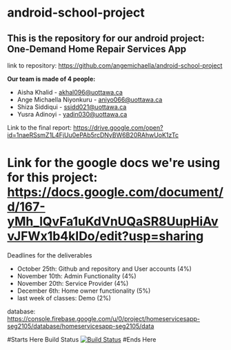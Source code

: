 # android-school-project
## This is the repository for our android project: One-Demand Home Repair Services App
link to repository: https://github.com/angemichaella/android-school-project

**Our team is made of 4 people:**
* Aisha Khalid - akhal096@uottawa.ca
* Ange Michaella Niyonkuru - aniyo066@uottawa.ca
* Shiza Siddiqui - ssidd021@uottawa.ca
* Yusra Adinoyi - yadin030@uottawa.ca

Link to the final report:
https://drive.google.com/open?id=1naeRSsmZ1L4FjUu0ePAb5rcDNyBW6B20RAhwUoK1zTc

Link for the google docs we're using for this project:
https://docs.google.com/document/d/167-yMh_lQvFa1uKdVnUQaSR8UupHiAvvJFWx1b4kIDo/edit?usp=sharing
=======
Deadlines for the deliverables
- October 25th: Github and repository and User accounts (4%)
- November 10th: Admin Functionality (4%)
- November 20th: Service Provider (4%)
- December 6th: Home owner functionality (5%)
- last week of classes: Demo (2%)

database: https://console.firebase.google.com/u/0/project/homeservicesapp-seg2105/database/homeservicesapp-seg2105/data

#Starts Here
Build Status
[![Build
Status](https://circleci.com/gh/angemichaella/android-school-project.png?branch=master)](https://circleci.com/gh/angemichaella/android-school-project)
#Ends Here
